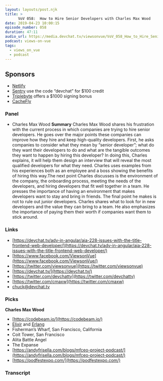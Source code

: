 ```yaml
---
layout: layouts/post.njk
title: >
      VoV 058:  How to Hire Senior Developers with Charles Max Wood
date: 2019-04-23 10:00:15
episode_number: 058
duration: 47:11
audio_url: https://media.devchat.tv/viewsonvue/VoV_058_How_to_Hire_Senior_Developers_with_Charles_Max_Wood.mp3
podcast: views-on-vue
tags: 
  - views_on_vue
  - podcast
---
```


## **Sponsors**

- [Netlify](https://www.netlify.com/)
- [Sentry](http://sentry.io/) use the code “devchat” for $100 credit
- [Triplebyte](https://triplebyte.com/vue) offers a $1000 signing bonus
- [CacheFly](https://www.cachefly.com/)

### **Panel**

- Charles Max Wood
**Summary** Charles Max Wood shares his frustration with the current process in which companies are trying to hire senior developers. He goes over the major points these companies can improve how they hire and keep high-quality developers. First, he asks companies to consider what they mean by “senior developer”; what do they want their developers to do and what are the tangible outcomes they want to happen by hiring this developer? In doing this, Charles explains, it will help them design an interview that will reveal the most qualified developers for what they need. Charles uses examples from his experiences both as an employee and a boss showing the benefits of hiring this way.The next point Charles discusses is the environment of the company, the onboarding process, meeting the needs of the developers, and hiring developers that fit well together in a team. He presses the importance of having an environment that makes developers want to stay and bring in friends. The final point he makes is not to rule out junior developers. Charles shares what to look for in new developers and the value they can bring to a team. He also emphasizes the importance of paying them their worth if companies want them to stick around. &nbsp;
### **Links**

- [https://devchat.tv/adv-in-angular/aia-228-issues-with-the-title-frontend-web-developer/](https://devchat.tv/adv-in-angular/aia-228-issues-with-the-title-frontend-web-developer/)
- [https://www.facebook.com/ViewsonVue](https://www.facebook.com/ViewsonVue/)
- [https://twitter.com/viewsonvue](https://twitter.com/viewsonvue)
- [https://devchat.tv/](https://devchat.tv/)
- [https://twitter.com/devchattv](https://twitter.com/devchattv)
- [https://twitter.com/cmaxw](https://twitter.com/cmaxw)
- [chuck@devchat.tv](mailto:chuck@devchat.tv)

### **Picks**
 **Charles Max Wood**
- [https://codebeam.io/](https://codebeam.io/)
- [Elixir](https://elixir-lang.org/) and [Erlang](https://www.erlang.org/)
- Fisherman’s Wharf, San Francisco, California
- Coit Tower, San Francisco 
- Alita Battle Angel
- The Expanse
- [https://andyfrisella.com/blogs/mfceo-project-podcast/](https://andyfrisella.com/blogs/mfceo-project-podcast/)
- [https://podfestexpo.com/](https://podfestexpo.com/)


### Transcript


